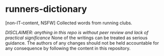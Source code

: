 # runners-dictionary
[non-IT-content, NSFW] Collected words from running clubs.

*DISCLAIMER: anything in this repo is without peer review and lack of practical significance*
None of the writings can be treated as serious guidance. The authors of any changes should not be held accountable for any consequence by following the content in this repository.
